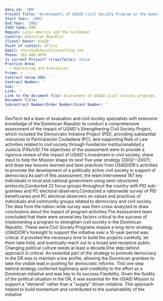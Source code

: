 ```yaml
---
data_id: '200'
Project Title: "Assessment\_of USAID Civil Society Program in the Dominican Republic"
Start Year: '2001'
End Year: '2002'
ISO3 Code: DOM
Region: Latin America and the Caribbean
Country: Dominican Republic
Client/ Donor: USAID
Point of contact: Office
Email: checchi@checchiconsulting.com
Phone: 202-466-9070
Is Current Project? (true/false): false
Practice Area:
  - Monitoring and Evaluation
Prime: x
Contract Value USD: ''
Contract Number: ''
Sub: ''
Link: ''
Link to the document file: Assessment of USAID civil society programs in the Dominican Republic
Document Title: ''
Subcontract Number/Order Number/Grant Number: ''
---
```


DevTech led a team of evaluation and civil society specialists with extensive knowledge of the Dominican Republic to conduct a comprehensive assessment of the impact of USAID's Strengthening Civil Society Project, which included the Democratic Initiative Project (PID), providing substantial resources to Participación Ciudadana (PC), and supporting Rule of Law activities related to civil society through Fundación Institucionalidad y Justicia (FINJUS).The objectives of the assessment were to provide a rigorous review of the impact of USAID's investment in civil society; share input to help the Mission shape its next five-year strategy (2002—2007); and draw key lessons learned and best practices from USAID/DR's activities to promote the development of a politically active civil society in support of democracy.As part of this assessment, the team:Interviewed 187 key individuals in local and national government using semi-structured protocols;Conducted 22 focus groups throughout the country with PID sub-grantees and PC electoral observers;Conducted a nationwide survey of PID beneficiaries and PC electoral observers on values and practices of individuals and community groups related to democracy and civil society. The data from the nation-wide survey was then cross-analyzed to draw conclusions about the impact of program activities.The Assessment team concluded that there were several key factors critical to the success of implementing a program to strengthen civil society in the Dominican Republic. These were:Civil Society Programs require a long-term strategy. USAID/DR's foresight to support the initiative over a 10-year period was critical. It provided the necessary time to build the projects carefully, let them take hold, and eventually reach out to a broad and receptive public. Changing political culture needs at least a decade.One step behind approach is critical. An essential part of the strategy to promote democracy in the DR was to maintain a low profile, allowing the Dominican grantees to take the visible lead in pushing for democratic reforms. This one step behind strategy conferred legitimacy and credibility to the effort as a Dominican initiative and was key to its success.Flexibility. Given the fluidity of the political situation in the DR, it was essential for the USAID Mission to support a \"demand\" rather than a \"supply\" driven initiative. This approach helped to build momentum and contributed to the sustainability of the initiative
